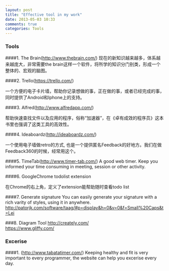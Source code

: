 ```yaml
---
layout: post
title: "Effective tool in my work"
date: 2013-05-03 10:33
comments: true
categories: Tools
---
```


### Tools
####1. The Brain(http://www.thebrain.com/)
  现在的新知识越来越多，体系越来越庞大，非常需要the brain这样一个软件，将所学的知识分门别类，形成一个整体的、宏观的脑图。

####2. Trello(https://trello.com/)

  一个方便的电子卡片墙，帮助你记录想做的事，正在做的事，或者已经完成的事，同时提供了Android和Iphone上的支持。

<!--More-->
####3. Alfred(http://www.alfredapp.com/)

  帮助快速查找文件以及应用的程序，俗称“加速器”，在《卓有成效的程序员》这本书里也强调了这类工具的高效性。

####4. Ideaboardz(http://ideaboardz.com/)

  一个使用电子墙做retro的方式, 也是一个提供匿名Feedback的好地方。我们在做Feedback360的时候，经常用这个。
  
####5. TimeTab(http://www.timer-tab.com/)
  A good web timer. Keep you informed your time consuming in meeting, session or other activity.
  

####6. GoogleChrome todolist extension

  在Chrome的右上角，定义了extension能帮助随时查看todo list

####7. Generate signature
  You can easily generate your signature with a rich varity of styles, using it in anywhere.
  http://patorjk.com/software/taag/#p=display&h=0&v=0&f=Small%20Caps&t=Lei 

###8. Diagram Tool
	http://creately.com/  
    https://www.gliffy.com/

### Excerise
####1. (http://www.tabatatimer.com/)
  Keeping healthy and fit is very important to every programmer, the website can help you excerise every day.



